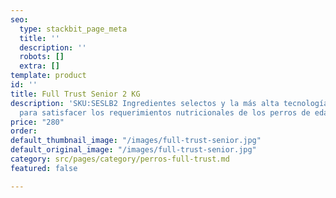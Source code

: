 ```yaml
---
seo:
  type: stackbit_page_meta
  title: ''
  description: ''
  robots: []
  extra: []
template: product
id: ''
title: Full Trust Senior 2 KG
description: 'SKU:SESLB2 Ingredientes selectos y la más alta tecnología en alimentación,
  para satisfacer los requerimientos nutricionales de los perros de edad avanzada. '
price: "280"
order: 
default_thumbnail_image: "/images/full-trust-senior.jpg"
default_original_image: "/images/full-trust-senior.jpg"
category: src/pages/category/perros-full-trust.md
featured: false

---
```

